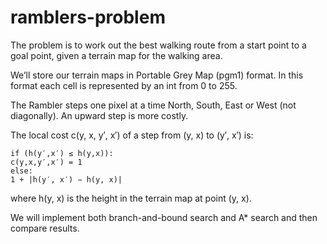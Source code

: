 # ramblers-problem
The problem is to work out the best walking route from a start point to a goal point, given a terrain map for the walking area.

We’ll store our terrain maps in Portable Grey Map (pgm1) format.
In this format each cell is represented by an int from 0 to 255.

The Rambler steps one pixel at a time North, South, East or West (not diagonally). An upward step is more costly.

The local cost c(y, x, y′, x′) of a step from (y, x) to (y′, x′) is:

`if (h(y′,x′) ≤ h(y,x)):`<br>
`c(y,x,y′,x′) = 1`<br>
`else:`<br>
`1 + |h(y′, x′) − h(y, x)|`<br>

where h(y, x) is the height in the terrain map at point (y, x).

We will implement both branch-and-bound search and A* search and then compare results.
